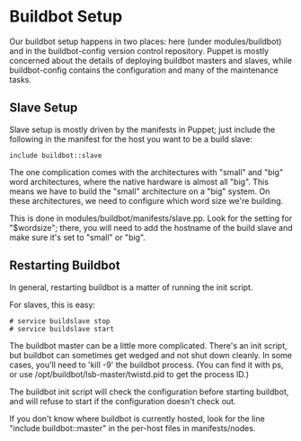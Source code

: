 Buildbot Setup
==============

Our buildbot setup happens in two places: here (under
modules/buildbot) and in the buildbot-config version control
repository.  Puppet is mostly concerned about the details of deploying
buildbot masters and slaves, while buildbot-config contains the
configuration and many of the maintenance tasks.

Slave Setup
-----------

Slave setup is mostly driven by the manifests in Puppet; just include
the following in the manifest for the host you want to be a build
slave:

    include buildbot::slave

The one complication comes with the architectures with "small" and
"big" word architectures, where the native hardware is almost all
"big".  This means we have to build the "small" architecture on a
"big" system.  On these architectures, we need to configure which word
size we're building.

This is done in modules/buildbot/manifests/slave.pp.  Look for the
setting for "$wordsize"; there, you will need to add the hostname of
the build slave and make sure it's set to "small" or "big".

Restarting Buildbot
-------------------

In general, restarting buildbot is a matter of running the init
script.

For slaves, this is easy:

    # service buildslave stop
    # service buildslave start

The buildbot master can be a little more complicated.  There's an init
script, but buildbot can sometimes get wedged and not shut down
cleanly.  In some cases, you'll need to 'kill -9' the buildbot
process.  (You can find it with ps, or use
/opt/buildbot/lsb-master/twistd.pid to get the process ID.)

The buildbot init script will check the configuration before starting
buildbot, and will refuse to start if the configuration doesn't check
out.

If you don't know where buildbot is currently hosted, look for the
line "include buildbot::master" in the per-host files in
manifests/nodes.
